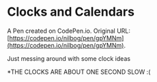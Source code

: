 # Clocks and Calendars

A Pen created on CodePen.io. Original URL: [https://codepen.io/nilbog/pen/gpYMNm](https://codepen.io/nilbog/pen/gpYMNm).

Just messing around with some clock ideas



*THE CLOCKS ARE ABOUT ONE SECOND SLOW  :(
